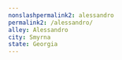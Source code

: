 ```yaml
---
﻿nonslashpermalink2: alessandro
permalink2: /alessandro/
alley: Alessandro
city: Smyrna
state: Georgia
---
```

